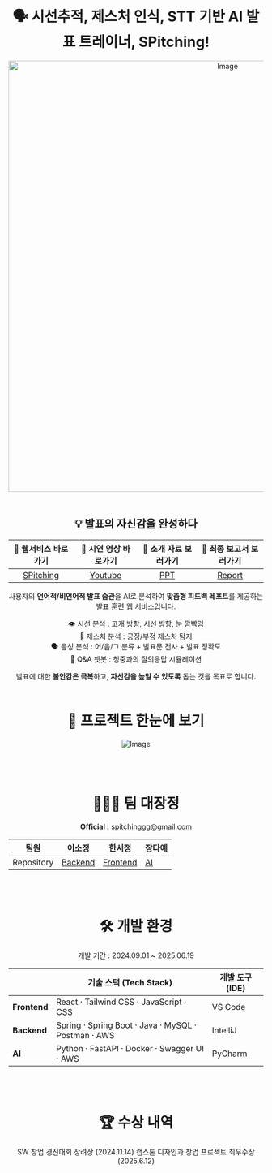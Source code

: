 <div align="center">


# 🗣️ 시선추적, 제스처 인식, STT 기반 AI 발표 트레이너, SPitching!

<img width="850" alt="Image" src="https://github.com/user-attachments/assets/56e0074d-cd9e-4910-a815-1887c5b60866"/>  


<br>
<br>


 ## 💡 **발표의 자신감을 완성하다**


</aside>

| **🔗 웹서비스 바로가기** | **🎥 시연 영상 바로가기** | **🎤 소개 자료 보러가기** | **📄 최종 보고서 보러가기** |
| :---: | :---: | :---: | :---: |
| [SPitching](https://www.spitching.store/) | [Youtube](https://youtu.be/14IhEPWW1uc) | [PPT](https://drive.google.com/file/d/1kPb5xTJzMHxZSAaLG7lPrvzbAa-FWKx7/view?usp=sharing) | [Report](https://drive.google.com/file/d/1DZm44pIHpNm-Rj9kUIZs61yDFiRvWhWC/view?usp=sharing) |

사용자의 **언어적/비언어적 발표 습관**을 AI로 분석하여 **맞춤형 피드백 레포트**를 제공하는 발표 훈련 웹 서비스입니다.

👁️ 시선 분석 : 고개 방향, 시선 방향, 눈 깜빡임 <br>
🙌 제스처 분석 : 긍정/부정 제스처 탐지 <br>
🗣️ 음성 분석 : 어/음/그 분류 + 발표문 전사 + 발표 정확도 <br>
🤖 Q&A 챗봇 : 청중과의 질의응답 시뮬레이션 <br>

발표에 대한 **불안감은 극복**하고, **자신감을 높일 수 있도록** 돕는 것을 목표로 합니다.
</br>
<br>

# 📌 프로젝트 한눈에 보기
![Image](https://github.com/user-attachments/assets/43f730c3-edbb-47b3-9376-2db0ddd8c0fb)


</br>
<br>

# **👩🏻‍💻 팀 대장정**

**Official :** spitchinggg@gmail.com

| **팀원** | [이소정](https://github.com/doleebest) | [한서정](https://github.com/xseojungx) | [장다예](https://github.com/JJangdaye) |
| --- | --- | --- | --- |
| Repository | [Backend](https://github.com/2024-capstone-project/SPitching-BE) | [Frontend](https://github.com/2024-capstone-project/SPitching-FE) | [AI](https://github.com/2024-capstone-project/SPitching-AI_SERVER) |

</br>
<br>

# **🛠️ 개발 환경**

 개발 기간 : 2024.09.01 ~ 2025.06.19

|  | **기술 스택 (Tech Stack)** | **개발 도구 (IDE)** |
| --- | --- | --- |
| **Frontend** | React · Tailwind CSS · JavaScript · CSS | VS Code |
| **Backend** | Spring · Spring Boot · Java · MySQL · Postman · AWS | IntelliJ |
| **AI** | Python · FastAPI · Docker · Swagger UI · AWS | PyCharm |

</br>
<br>

# 🏆 **수상 내역**

 SW 창업 경진대회 장려상 (2024.11.14)
 캡스톤 디자인과 창업 프로젝트 최우수상 (2025.6.12)
